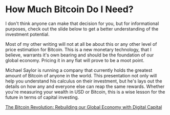 # How Much Bitcoin Do I Need?

I don't think anyone can make that decision for you, but for informational purposes, check out the slide below to get a better understanding of the investment potential. 

Most of my other writing will not at all be about this or any other level of price estimation for Bitcoin. This is a new monetary technology, that I believe, warrants it's own bearing and should be the foundation of our global economy. Pricing it in any fiat will prove to be a moot point.

Michael Saylor is running a company that currently holds the greatest amount of Bitcoin of anyone in the world. This presentation not only will help you understand his calculus on their investment, but he's lays out the details on how any and everyone else can reap the same rewards. Whether you're measuring your wealth in USD or Bitcoin, this is a wise lesson for the future in terms of capital investing.

[The Bitcoin Revolution: Rebuilding our Global Economy with Digital Capital](https://assets.contentstack.io/v3/assets/bltdef7a3f3c28ddd84/blt8053254ac26aa0a4/66a7a137cfbd232be87d6bbc/Bitcoin_Nashville_24_Saylor_Presentation.pdf)
